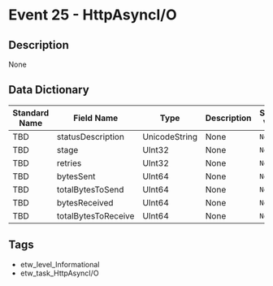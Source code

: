 # Event 25 - HttpAsyncI/O

## Description
None

## Data Dictionary
|Standard Name|Field Name|Type|Description|Sample Value|
|---|---|---|---|---|
|TBD|statusDescription|UnicodeString|None|`None`|
|TBD|stage|UInt32|None|`None`|
|TBD|retries|UInt32|None|`None`|
|TBD|bytesSent|UInt64|None|`None`|
|TBD|totalBytesToSend|UInt64|None|`None`|
|TBD|bytesReceived|UInt64|None|`None`|
|TBD|totalBytesToReceive|UInt64|None|`None`|

## Tags
* etw_level_Informational
* etw_task_HttpAsyncI/O